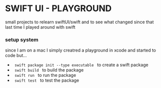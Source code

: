 # SWIFT UI - PLAYGROUND
small projects to relearn swiftUI/swift and to see what changed since that last time I played around with swift


### setup system
since I am on a mac I simply creatred a playground in xcode and started to code but...
- <code> swift package init --type executable </code> to create a swift package
- <code> swift build </code> to build the package
- <code> swift run </code> to run the package
- <code> swift test </code> to test the package

